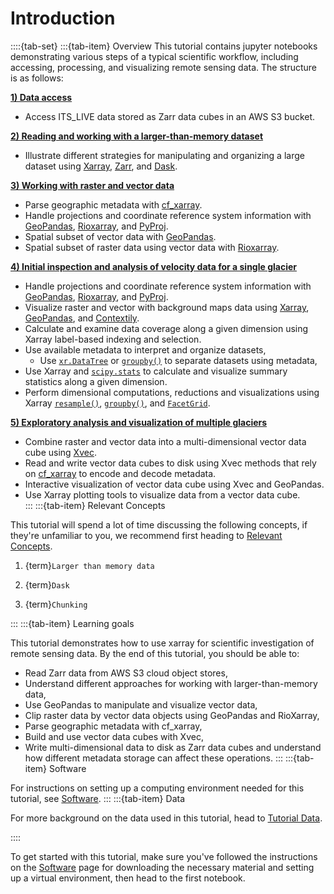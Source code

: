 # Introduction

::::{tab-set}
:::{tab-item} Overview
This tutorial contains jupyter notebooks demonstrating various steps of a typical scientific workflow, including accessing, processing, and visualizing remote sensing data. The structure is as follows:

**[1) Data access](nbs/1_accessing_itslive_s3_data.ipynb)**
- Access ITS_LIVE data stored as Zarr data cubes in an AWS S3 bucket.  

**[2) Reading and working with a larger-than-memory dataset](nbs/2_larger_than_memory_data.ipynb)**  
- Illustrate different strategies for manipulating and organizing a large dataset using [Xarray](https://docs.xarray.dev/en/stable/), [Zarr](https://zarr.dev/), and [Dask](https://www.dask.org/). 

**[3) Working with raster and vector data](nbs/3_combining_raster_vector_data.ipynb)**  
- Parse geographic metadata with [cf_xarray](https://cf-xarray.readthedocs.io/en/latest/).  
- Handle projections and coordinate reference system information with [GeoPandas](https://geopandas.org/en/stable/), [Rioxarray](https://corteva.github.io/rioxarray/stable/index.html), and [PyProj](https://pyproj4.github.io/pyproj/stable/).  
- Spatial subset of vector data with [GeoPandas](https://geopandas.org/en/stable/).    
- Spatial subset of raster data using vector data with [Rioxarray](https://corteva.github.io/rioxarray/stable/index.html).  

**[4) Initial inspection and analysis of velocity data for a single glacier](nbs/4_exploratory_data_analysis_single.ipynb)**
- Handle projections and coordinate reference system information with [GeoPandas](https://geopandas.org/en/stable/), [Rioxarray](https://corteva.github.io/rioxarray/stable/index.html), and [PyProj](https://pyproj4.github.io/pyproj/stable/).  
- Visualize raster and vector with background maps data using [Xarray](https://docs.xarray.dev/en/stable/), [GeoPandas](https://geopandas.org/en/stable/), and [Contextily](https://contextily.readthedocs.io/en/latest/).  
- Calculate and examine data coverage along a given dimension using Xarray label-based indexing and selection.  
- Use available metadata to interpret and organize datasets,  
     - Use [`xr.DataTree`](https://xarray-datatree.readthedocs.io/en/latest/data-structures.html) or [`groupby()`](https://docs.xarray.dev/en/stable/user-guide/groupby.html) to separate datasets using metadata,  
- Use Xarray and [`scipy.stats`](https://docs.scipy.org/doc/scipy/reference/stats.html) to calculate and visualize summary statistics along a given dimension.  
- Perform dimensional computations, reductions and visualizations using Xarray [`resample()`](https://docs.xarray.dev/en/stable/generated/xarray.Dataset.resample.html), [`groupby()`](https://docs.xarray.dev/en/stable/user-guide/groupby.html), and [`FacetGrid`](https://docs.xarray.dev/en/latest/generated/xarray.plot.FacetGrid.html).  

**[5) Exploratory analysis and visualization of multiple glaciers](nbs/5_exploratory_data_analysis_group.ipynb)**
- Combine raster and vector data into a multi-dimensional vector data cube using [Xvec](https://xvec.readthedocs.io/).  
- Read and write vector data cubes to disk using Xvec methods that rely on [cf_xarray](https://cf-xarray.readthedocs.io/en/latest/) to encode and decode metadata.  
- Interactive visualization of vector data cube using Xvec and GeoPandas.  
- Use Xarray plotting tools to visualize data from a vector data cube.  
:::
:::{tab-item} Relevant Concepts

This tutorial will spend a lot of time discussing the following concepts, if they're unfamiliar to you, we recommend first heading to [Relevant Concepts](../background/6_relevant_concepts.md).

 1. {term}`Larger than memory data`

 2. {term}`Dask`

 3. {term}`Chunking`

:::
:::{tab-item} Learning goals

This tutorial demonstrates how to use xarray for scientific investigation of remote sensing data. By the end of this tutorial, you should be able to:

- Read Zarr data from AWS S3 cloud object stores,  
- Understand different approaches for working with larger-than-memory data,  
- Use GeoPandas to manipulate and visualize vector data,  
- Clip raster data by vector data objects using GeoPandas and RioXarray,  
- Parse geographic metadata with cf_xarray,  
- Build and use vector data cubes with Xvec,   
- Write multi-dimensional data to disk as Zarr data cubes and understand how different metadata storage can affect these operations. 
:::
:::{tab-item} Software

For instructions on setting up a computing environment needed for this tutorial, see [Software](../background/5_software.md).
:::
:::{tab-item} Data

For more background on the data used in this tutorial, head to [Tutorial Data](../background/4_tutorial_data.md).

::::

To get started with this tutorial, make sure you've followed the instructions on the [Software](../background/5_software.md) page for downloading the necessary material and setting up a virtual environment, then head to the first notebook.